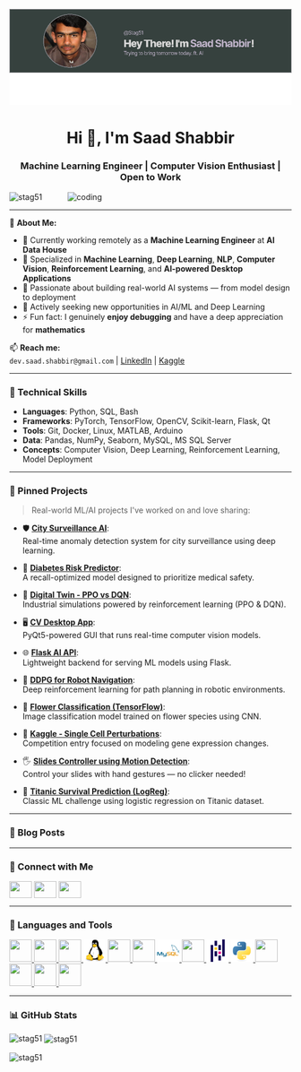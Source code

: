 ![logo](https://github.com/Stag51/Stag51/blob/main/image.png)

<h1 align="center">Hi 👋, I'm Saad Shabbir</h1>
<h3 align="center">Machine Learning Engineer | Computer Vision Enthusiast | Open to Work</h3>

<img align="right" alt="coding" width="400" src="https://gifdb.com/images/high/programming-coding-digital-marketing-b63zccx04i4luhh9.gif" />

<p align="left">
  <img src="https://komarev.com/ghpvc/?username=stag51&label=Profile%20views&color=0e75b6&style=flat" alt="stag51" />
</p>

---

🚀 **About Me:**

- 💼 Currently working remotely as a **Machine Learning Engineer** at **AI Data House**
- 🤖 Specialized in **Machine Learning**, **Deep Learning**, **NLP**, **Computer Vision**, **Reinforcement Learning**, and **AI-powered Desktop Applications**
- 🔭 Passionate about building real-world AI systems — from model design to deployment
- 🌱 Actively seeking new opportunities in AI/ML and Deep Learning
- ⚡ Fun fact: I genuinely **enjoy debugging** and have a deep appreciation for **mathematics**

📫 **Reach me:**  
`dev.saad.shabbir@gmail.com` | [LinkedIn](https://linkedin.com/in/saad51) | [Kaggle](https://www.kaggle.com/saad51)

---

### 🧠 Technical Skills

- **Languages**: Python, SQL, Bash
- **Frameworks**: PyTorch, TensorFlow, OpenCV, Scikit-learn, Flask, Qt
- **Tools**: Git, Docker, Linux, MATLAB, Arduino
- **Data**: Pandas, NumPy, Seaborn, MySQL, MS SQL Server
- **Concepts**: Computer Vision, Deep Learning, Reinforcement Learning, Model Deployment

---

### 📌 Pinned Projects

> Real-world ML/AI projects I've worked on and love sharing:

- 🛡️ [**City Surveillance AI**](https://github.com/Stag51/city-surveillance-ai):  
  Real-time anomaly detection system for city surveillance using deep learning.

- 🧬 [**Diabetes Risk Predictor**](https://github.com/Stag51/diabetes-risk-prediction-100-recall-rate):  
  A recall-optimized model designed to prioritize medical safety.

- 🤖 [**Digital Twin - PPO vs DQN**](https://github.com/Stag51/ppo-vs-dqn-digital-twin):  
  Industrial simulations powered by reinforcement learning (PPO & DQN).

- 🖥️ [**CV Desktop App**](https://github.com/Stag51/cv-desktop-app):  
  PyQt5-powered GUI that runs real-time computer vision models.

- 🌐 [**Flask AI API**](https://github.com/Stag51/flask-ai-api):  
  Lightweight backend for serving ML models using Flask.

- 🧭 [**DDPG for Robot Navigation**](https://github.com/Stag51/DDPG_FOR_MOBILE_ROBOT_NAVIGATION_RL):  
  Deep reinforcement learning for path planning in robotic environments.

- 🌺 [**Flower Classification (TensorFlow)**](https://github.com/Stag51/Flower_TensorFlow):  
  Image classification model trained on flower species using CNN.

- 🧫 [**Kaggle - Single Cell Perturbations**](https://github.com/Stag51/Kaggle-Single-Cell-Perturbations-Competition):  
  Competition entry focused on modeling gene expression changes.

- 🖐 [**Slides Controller using Motion Detection**](https://github.com/Stag51/Slides_Control_Using_Motion_Detection):  
  Control your slides with hand gestures — no clicker needed!

- 🚢 [**Titanic Survival Prediction (LogReg)**](https://github.com/Stag51/Titanic_With_LogReg):  
  Classic ML challenge using logistic regression on Titanic dataset.

---

### 📝 Blog Posts
<!-- BLOG-POST-LIST:START -->
<!-- BLOG-POST-LIST:END -->

---

### 🤝 Connect with Me

<p align="left">
  <a href="https://dev.to/stag51" target="blank"><img align="center" src="https://raw.githubusercontent.com/rahuldkjain/github-profile-readme-generator/master/src/images/icons/Social/devto.svg" height="30" width="40" /></a>
  <a href="https://kaggle.com/saad51" target="blank"><img align="center" src="https://raw.githubusercontent.com/rahuldkjain/github-profile-readme-generator/master/src/images/icons/Social/kaggle.svg" height="30" width="40" /></a>
  <a href="https://www.leetcode.com/user2564ad" target="blank"><img align="center" src="https://raw.githubusercontent.com/rahuldkjain/github-profile-readme-generator/master/src/images/icons/Social/leet-code.svg" height="30" width="40" /></a>
</p>

---

### 🧰 Languages and Tools

<p align="left">
  <a href="https://www.arduino.cc/" target="_blank"> <img src="https://cdn.worldvectorlogo.com/logos/arduino-1.svg" width="40" height="40"/> </a>
  <a href="https://www.gnu.org/software/bash/" target="_blank"> <img src="https://www.vectorlogo.zone/logos/gnu_bash/gnu_bash-icon.svg" width="40" height="40"/> </a>
  <a href="https://git-scm.com/" target="_blank"> <img src="https://www.vectorlogo.zone/logos/git-scm/git-scm-icon.svg" width="40" height="40"/> </a>
  <a href="https://www.linux.org/" target="_blank"> <img src="https://raw.githubusercontent.com/devicons/devicon/master/icons/linux/linux-original.svg" width="40" height="40"/> </a>
  <a href="https://www.mathworks.com/" target="_blank"> <img src="https://upload.wikimedia.org/wikipedia/commons/2/21/Matlab_Logo.png" width="40" height="40"/> </a>
  <a href="https://www.microsoft.com/en-us/sql-server" target="_blank"> <img src="https://www.svgrepo.com/show/303229/microsoft-sql-server-logo.svg" width="40" height="40"/> </a>
  <a href="https://www.mysql.com/" target="_blank"> <img src="https://raw.githubusercontent.com/devicons/devicon/master/icons/mysql/mysql-original-wordmark.svg" width="40" height="40"/> </a>
  <a href="https://opencv.org/" target="_blank"> <img src="https://www.vectorlogo.zone/logos/opencv/opencv-icon.svg" width="40" height="40"/> </a>
  <a href="https://pandas.pydata.org/" target="_blank"> <img src="https://raw.githubusercontent.com/devicons/devicon/2ae2a900d2f041da66e950e4d48052658d850630/icons/pandas/pandas-original.svg" width="40" height="40"/> </a>
  <a href="https://www.python.org" target="_blank"> <img src="https://raw.githubusercontent.com/devicons/devicon/master/icons/python/python-original.svg" width="40" height="40"/> </a>
  <a href="https://pytorch.org/" target="_blank"> <img src="https://www.vectorlogo.zone/logos/pytorch/pytorch-icon.svg" width="40" height="40"/> </a>
  <a href="https://scikit-learn.org/" target="_blank"> <img src="https://upload.wikimedia.org/wikipedia/commons/0/05/Scikit_learn_logo_small.svg" width="40" height="40"/> </a>
  <a href="https://seaborn.pydata.org/" target="_blank"> <img src="https://seaborn.pydata.org/_images/logo-mark-lightbg.svg" width="40" height="40"/> </a>
  <a href="https://www.tensorflow.org" target="_blank"> <img src="https://www.vectorlogo.zone/logos/tensorflow/tensorflow-icon.svg" width="40" height="40"/> </a>
</p>

---

### 📊 GitHub Stats

<p>
  <img align="left" src="https://github-readme-stats.vercel.app/api/top-langs?username=stag51&show_icons=true&locale=en&layout=compact" alt="stag51" />
</p>
<p>&nbsp;<img align="center" src="https://github-readme-stats.vercel.app/api?username=stag51&show_icons=true&locale=en" alt="stag51" /></p>
<p><img align="center" src="https://github-readme-streak-stats.herokuapp.com/?user=stag51&" alt="stag51" /></p>
